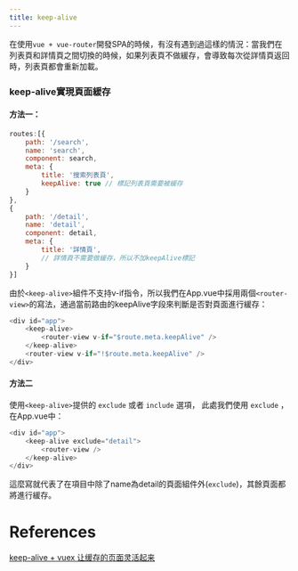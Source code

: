 ```yaml
---
title: keep-alive
---
```


在使用`vue + vue-router`開發SPA的時候，有沒有遇到過這樣的情況：當我們在列表頁和詳情頁之間切換的時候，如果列表頁不做緩存，會導致每次從詳情頁返回時，列表頁都會重新加載。

### keep-alive實現頁面緩存

#### 方法一：
```js
routes:[{
    path: '/search',
    name: 'search',
    component: search,
    meta: {
        title: '搜索列表頁',
        keepAlive: true // 標記列表頁需要被緩存
    }
},
{
    path: '/detail',
    name: 'detail',
    component: detail,
    meta: {
        title: '詳情頁',
        // 詳情頁不需要做緩存，所以不加keepAlive標記
    }
}]
```

由於`<keep-alive>`組件不支持v-if指令，所以我們在App.vue中採用兩個`<router-view>`的寫法，通過當前路由的keepAlive字段來判斷是否對頁面進行緩存：  

```js
<div id="app">
    <keep-alive>
        <router-view v-if="$route.meta.keepAlive" />
    </keep-alive>
    <router-view v-if="!$route.meta.keepAlive" />
</div>
```

#### 方法二

使用`<keep-alive>`提供的 `exclude` 或者 `include` 選項，
此處我們使用 `exclude` ，在App.vue中：

```js
<div id="app">
    <keep-alive exclude="detail">
        <router-view />
    </keep-alive>
</div>
```

這麼寫就代表了在項目中除了name為detail的頁面組件外(`exclude`)，其餘頁面都將進行緩存。  


# References    

[keep-alive + vuex 让缓存的页面灵活起来](https://juejin.im/post/5cb060b2e51d456e7618a69a?utm_source=gold_browser_extension)  
 